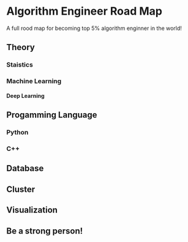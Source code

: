 # Algorithm Engineer Road Map
A full rood map for becoming top 5% algorithm enginner in the world! 
## Theory 
### Staistics 
### Machine Learning 
#### Deep Learning 
## Progamming Language 
### Python 
### C++
## Database 
## Cluster 
## Visualization 
## Be a strong person! 
